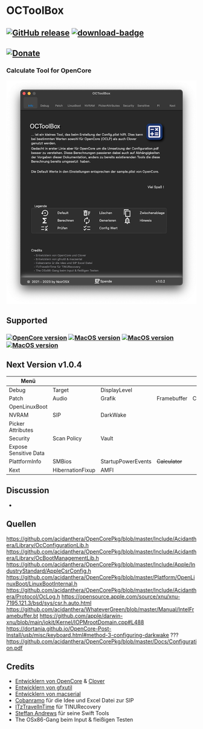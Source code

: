 # OCToolBox

[![GitHub release](https://img.shields.io/github/release/webfalter/OCToolBox?include_prereleases=&sort=semver&color=blue)](https://github.com/webfalter/OCToolBox/releases/)
[![download-badge](https://img.shields.io/github/downloads/webfalter/OCToolBox/total.svg?style=flat-square "Download status")](https://github.com/webfalter/OCToolBox/releases/latest "Download status")
-----
[![Donate](Spende)](https://www.paypal.com/paypalme/webfalter)
-----

### Calculate Tool for OpenCore

![](./img/info.png)

## Supported
### [![OpenCore version](https://img.shields.io/badge/OpenCore-0.7.4+-informational.svg)](https://github.com/acidanthera/OpenCorePkg) [![MacOS version](https://img.shields.io/badge/Bigsur-11.6.0+-informational.svg)](https://www.apple.com/macos) [![MacOS version](https://img.shields.io/badge/Monterey-12.0.0+-informational.svg)](https://www.apple.com/macos) [![MacOS version](https://img.shields.io/badge/Ventura-13.0.0+-informational.svg)](https://www.apple.com/macos) 

## Next Version v1.0.4
| Menü | | | | | 
| ------------------- | --------------------------------- | --------------------------------- | --------------------------------- | --------------------------------- |
| Debug |Target |DisplayLevel | | | 
| Patch |Audio |Grafik |Framebuffer |Connectors |
| OpenLinuxBoot | | | | |
| NVRAM |SIP |DarkWake | | |
| Picker Attributes | | | | |
| Security |Scan Policy |Vault | | |
| Expose Sensitive Data | | | |  |
| PlattformInfo |SMBios |StartupPowerEvents |~~Calculator~~ | | 
| Kext |HibernationFixup |AMFI | | |

## Discussion
- 

## Quellen
https://github.com/acidanthera/OpenCorePkg/blob/master/Include/Acidanthera/Library/OcConfigurationLib.h
https://github.com/acidanthera/OpenCorePkg/blob/master/Include/Acidanthera/Library/OcBootManagementLib.h
https://github.com/acidanthera/OpenCorePkg/blob/master/Include/Apple/IndustryStandard/AppleCsrConfig.h
https://github.com/acidanthera/OpenCorePkg/blob/master/Platform/OpenLinuxBoot/LinuxBootInternal.h
https://github.com/acidanthera/OpenCorePkg/blob/master/Include/Acidanthera/Protocol/OcLog.h
https://opensource.apple.com/source/xnu/xnu-7195.121.3/bsd/sys/csr.h.auto.html
https://github.com/acidanthera/WhateverGreen/blob/master/Manual/IntelFramebuffer.bt
https://github.com/apple/darwin-xnu/blob/main/iokit/Kernel/IOPMrootDomain.cpp#L488
https://dortania.github.io/OpenCore-Post-Install/usb/misc/keyboard.html#method-3-configuring-darkwake ???
https://github.com/acidanthera/OpenCorePkg/blob/master/Docs/Configuration.pdf


## Credits
* [Entwicklern von OpenCore](https://github.com/acidanthera) & [Clover](https://github.com/CloverHackyColor/CloverBootloader)
* [Entwicklern von gfxutil](https://github.com/acidanthera/gfxutil)
* [Entwicklern von macserial](https://github.com/acidanthera/OpenCorePkg/tree/master/Utilities/macserial)
* [Cobanramo](https://github.com/CobanRamo) für die Idee und Excel Datei zur SIP
* [ITzTravelInTime](https://github.com/ITzTravelInTime) für TINURecovery
* [Steffan Andrews](https://github.com/orchetect) für seine Swift Tools
* The OSx86-Gang beim Input & fleißigen Testen
